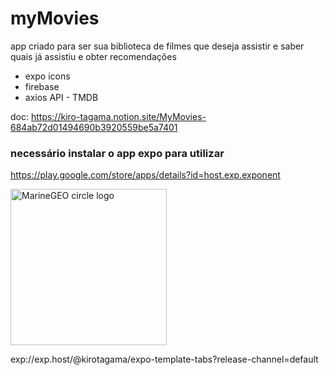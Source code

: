 # myMovies

  app criado para ser sua biblioteca de filmes que deseja assistir e saber quais já assistiu e obter recomendações

  - expo icons
  - firebase
  - axios API - TMDB

doc:
https://kiro-tagama.notion.site/MyMovies-684ab72d01494690b3920559be5a7401

### necessário instalar o app expo para utilizar 
https://play.google.com/store/apps/details?id=host.exp.exponent

<img src="https://qr.expo.dev/expo-go?owner=kirotagama&slug=expo-template-tabs&releaseChannel=default&host=exp.host" 
alt="MarineGEO circle logo" style="height:250px; width:250px;"/>

exp://exp.host/@kirotagama/expo-template-tabs?release-channel=default
